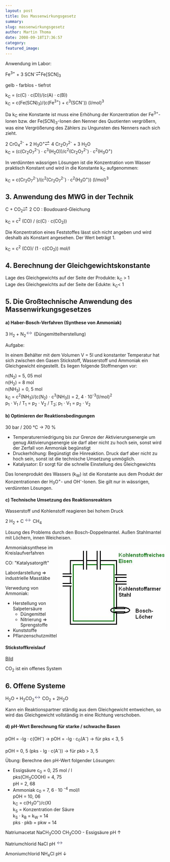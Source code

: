 ```yaml
---
layout: post
title: Das Massenwirkungsgesetz
summary:
slug: massenwirkungsgesetz
author: Martin Thoma
date: 2008-09-18T17:36:57
category:
featured_image:
---
```

<p>Anwendung im Labor:</p>
<p class="gleichung">Fe<sup>3+</sup> + 3 SCN<sup>-</sup><img src="bilder/gleichgewichtspfeil.gif" alt="Gleichgewichtspfeil" />Fe[SCN]<sub>3</sub></p>
<p>gelb - farblos - tiefrot</p>
<p>k<sub>C</sub> = (c(C) &#8901; c(D))/(c(A) &#8901; c(B))<br/>
k<sub>C</sub> = c(Fe(SCN)<sub>3</sub>)/(c(Fe<sup>3+</sup>) + c<sup>3</sup>(SCN<sup>-</sup>)) (l/mol)<sup>3</sup></p>
<p>Da k<sub>C</sub> eine Konstante ist muss eine Erhöhung der Konzentration der Fe<sup>3+</sup>-Ionen bzw. der Fe(SCN)<sub>3</sub>-Ionen den Nenner des Quotienten vergrößern, was eine Vergrößerung des Zählers zu Ungunsten des Nenners nach sich zieht.</p>
<p class="gleichung">2 CrO<sub>4</sub><sup>2-</sup> + 2 H<sub>3</sub>O<sup>+</sup><img src="bilder/gleichgewichtspfeil.gif" alt="Gleichgewichtspfeil" /> 4 Cr<sub>2</sub>O<sub>7</sub><sup>2-</sup> + 3 H<sub>2</sub>O<br/>
k<sub>C</sub> = (c(Cr<sub>2</sub>O<sub>7</sub><sup>2-</sup>) &#8901; c<sup>3</sup>(H<sub>2</sub>O))/c<sup>2</sup>(Cr<sub>2</sub>O<sub>7</sub><sup>2-</sup>) &#8901; c<sup>2</sup>(H<sub>3</sub>O<sup>+</sup>)</p>
<p>In verdünnten wässrigen Lösungen ist die Konzentration vom Wasser praktisch Konstant und wird in die Konstante k<sub>C</sub> aufgenommen:</p>
<p class="gleichung">k<sub>C</sub> = c(Cr<sub>2</sub>O<sub>7</sub><sup>2-</sup>)/(c<sup>2</sup>(Cr<sub>2</sub>O<sub>7</sub><sup>2-</sup>) &#8901; c<sup>2</sup>(H<sub>3</sub>O<sup>+</sup>)) (l/mol)<sup>3</sup></p>
<h2>3. Anwendung des MWG in der Technik</h2>
<p class="gleichung">C + CO<sub>2</sub><img src="bilder/gleichgewichtspfeil.gif" alt="Gleichgewichtspfeil" /> 2 CO : Boudouard-Gleichung</p>
<p>k<sub>C</sub> = c<sup>2</sup> (CO) / (c(C) &#8901; c(CO<sub>2</sub>))</p>
<p>Die Konzentration eines Feststoffes lässt sich nicht angeben und wird deshalb als Konstant angesehen. Der Wert beträgt 1.</p>
<p>k<sub>C</sub> = c<sup>2</sup> (CO)/ (1 &#8901; c(CO<sub>2</sub>)) mol/l</p>
<h2>4. Berechnung der Gleichgewichtskonstante</h2>
<p>Lage des Gleichgewichts auf der Seite der Produkte: k<sub>C</sub> > 1<br/>
Lage des Gleichgewichts auf der Seite der Edukte: k<sub>C</sub>< 1</p>
<h2>5. Die Großtechnische Anwendung des Massenwirkungsgesetzes</h2>
<h4>a) Haber-Bosch-Verfahren (Synthese von Ammoniak)</h4>
<p>3 H<sub>2</sub> + N<sub>2</sub><img src="bilder/dpfeil.gif" alt="Doppelpfeil"/> (Düngemittelherstellung)</p>
<p>Aufgabe:</p>
<p>In einem Behälter mit dem Volumen V = 5l und konstanter Temperatur hat sich zwischen den Gasen Stickstoff, Wasserstoff und Ammoniak ein Gleichgewicht eingestellt. Es liegen folgende Stoffmengen vor:</p>
<p>n(N<sub>2</sub>) = 5, 05 mol<br/>
n(H<sub>2</sub>) = 8 mol<br/>
n(NH<sub>3</sub>) = 0, 5 mol<br/>
k<sub>C</sub> = c<sup>2</sup>(NH<sub>3</sub>)/(c(N<sub>2</sub>) &#8901; c<sup>3</sup>(NH<sub>3</sub>)) = 2, 4 &#8901; 10<sup>-3</sup>(l/mol)<sup>2</sup><br/>
p<sub>1</sub> &#8901; V<sub>1</sub> / T<sub>1</sub> = p<sub>2</sub> &#8901; V<sub>2</sub> / T<sub>2</sub>; p<sub>1</sub> &#8901; V<sub>1</sub> = p<sub>2</sub> &#8901; V<sub>2</sub></p>
<h4>b) Optimieren der Reaktionsbedingungen</h4>
<p>30 bar / 200 °C &#8594; 70 %</p>
<ul>
    <li>Temperaturerniedrigung bis zur Grenze der Aktivierungsenergie um genug Aktivierungsenergie sie darf aber nicht zu hoch sein, sonst wird der Zerfall von Ammoniak begünstigt</li>
    <li>Druckerhöhung: Begünstigt die Hinreaktion. Druck darf aber nicht zu hoch sein, sonst ist die technische Umsetzung unmöglich.</li>
    <li>Katalysator: Er sorgt für die schnelle Einstellung des Gleichgewichts</li>
</ul>



<p>Das Ionenprodukt des Wassers (k<sub>W</sub>) ist die Konstante aus dem Produkt der Konzentrationen der H<sub>3</sub>O<sup>+</sup>- und OH<sup>-</sup>-Ionen. Sie gilt nur in wässrigen, verdünnten Lösungen.</p>
<h4>c) Technische Umsetzung des Reaktionsreaktors</h4>
<p>Wasserstoff und Kohlenstoff reagieren bei hohem Druck</p>
<p>2 H<sub>2</sub> + C <img src="bilder/dpfeil.gif" alt="Doppelpfeil"/> CH<sub>4</sub></p>
<p>Lösung des Problems durch den Bosch-Doppelmantel. Außen Stahlmantel mit Löchern, innen Weicheisen.</p>
<img src="bilder/haber-bosch-reaktor.jpg" alt="Haber-Bosch-Reaktor" style="float:right;"/>

<p>Ammoniaksynthese im Kreislaufverfahren</p>
<p>CO: "Katalysatorgift"</p>
<p>Labordarstellung &#8658; industrielle Masstäbe</p>
<p>Verwedung von Ammoniak:</p>
<ul>
    <li>Herstellung von Salpetersäure

<ul>
    <li>Düngemittel</li>
    <li>Nitrierung &#8658; Sprengstoffe</li>
</ul>

</li>
    <li>Kunststoffe</li>
    <li>Pflanzenschutzmittel</li>
</ul>

<h4>Stickstoffkreislauf</h4>
<a href="http://www.lfu.bayern.de/wasser/daten/grundwasser_stoffeintrag_messdaten/pic/stickstoffkreislauf_gr.jpg">Bild</a><br/>
<p>CO<sub>2</sub> ist ein offenes System</p>
<h2>6. Offene Systeme</h2>
<p>H<sub>2</sub>O + H<sub>2</sub>CO<sub>2</sub><img src="bilder/dpfeil.gif" alt="Doppelpfeil"/> CO<sub>2</sub> + 2H<sub>2</sub>O</p>
<p>Kann ein Reaktionspartner ständig aus dem Gleichgewicht entweichen, so wird das Gleichgewicht vollständig in eine Richtung verschoben.</p>
<h4>d) pH-Wert Berechnung für starke / schwache Basen</h4>
<p>pOH = -lg &#8901; c(OH<sup>-</sup>) &#8594; pOH = -lg &#8901; c<sub>0</sub>(A<sup>-</sup>) &#8594; für pks < 3, 5</p>
<p>pOH = 0, 5 (pks - lg &#8901; c(A<sup>-</sup>)) &#8594; für pkb > 3, 5</p>
<p>Übung: Berechne den pH-Wert folgender Lösungen:</p>
<ul>
    <li>Essigsäure c<sub>0</sub> = 0, 25 mol / l<br/>
pks(CH<sub>3</sub>COOH) = 4, 75<br/>
pH = 2, 68</li>
    <li>Ammoniak c<sub>0</sub> = 7, 6 &#8901; 10 <sup>-4</sup> mol/l<br/>
pOH = 10, 06<br/>
k<sub>C</sub> = c(H<sub>3</sub>O<sup>+</sup>)/c(X)<br/>
k<sub>S</sub> = Konzentration der Säure<br/>
k<sub>S</sub> &#8901; k<sub>B</sub> = k<sub>W</sub> = 14<br/>
pks &#8901; pkb = pkw = 14</li>
</ul>



<p>Natriumacetat NaCH<sub>3</sub>COO CH<sub>3</sub>COO - Essigsäure pH &#8593;</p>
<p>Natriumchlorid NaCl pH <img src="bilder/dpfeil.gif" alt="Doppelpfeil" /></p>
<p>Amoniumchlorid NH<sub>4</sub>Cl pH &#8595;</p>
